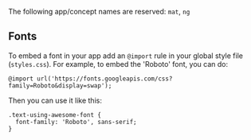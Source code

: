 The following app/concept names are reserved: `mat`, `ng`

Fonts
-----

To embed a font in your app add an `@import` rule in your global
style file (`styles.css`). For example, to embed
the 'Roboto' font, you can do:

```
@import url('https://fonts.googleapis.com/css?family=Roboto&display=swap');
```

Then you can use it like this:
```
.text-using-awesome-font {
  font-family: 'Roboto', sans-serif;
}
```
